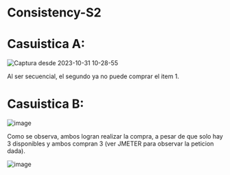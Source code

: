 # Consistency-S2

# Casuistica A:

![Captura desde 2023-10-31 10-28-55](https://github.com/DarKNeSsJuaN25/Consistency-S2/assets/68095284/9662fcc6-7628-473d-a30c-8f9cb42931af)

Al ser secuencial, el segundo ya no puede comprar el item 1.


# Casuistica B:

![image](https://github.com/DarKNeSsJuaN25/Consistency-S2/assets/68095284/8007f0a8-a21d-433b-ae5e-33cb2c20bffa)

Como se observa, ambos logran realizar la compra, a pesar de que solo hay 3 disponibles y ambos compran 3 (ver JMETER para observar la peticion dada).

![image](https://github.com/DarKNeSsJuaN25/Consistency-S2/assets/68095284/73e0bb43-3c8e-4da3-b8d3-bece1d1ef960)
